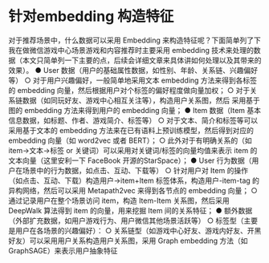 # 针对embedding 构造特征

对于推荐场景中，什么数据可以采用 Embedding 来构造特征呢？下面简单列了下我在做微信游戏中心场景游戏和内容推荐时主要采用 embedding 技术来处理的数据（本文只简单列一下主要的点，后续会详细文章来具体讲如何处理以及其带来的效果）。
● User 数据（用户的基础属性数据，如性别、年龄、关系链、兴趣偏好等）
  ○ 对于用户兴趣偏好，一般简单地采用文本 embedding 方法来得到各标签的 embedding 向量，然后根据用户对个标签的偏好程度做向量加权；
  ○ 对于关系链数据（如同玩好友、游戏中心相互关注等），构造用户关系图，然后  采用基于图的 embedding 方法来得到用户的 embedding 向量；
● Item 数据（Item 基本信息数据，如标题、作者、游戏简介、标签等）
  ○ 对于文本、简介和标签等可以采用基于文本的 embedding 方法来在已有语料上预训练模型，然后得到对应的 embedding 向量（如 word2vec 或者 BERT）；
  ○ 此外对于有明确关系的（如 item->文本->标签 or 关键词）可以采用对关键词/标签的向量均值来表示 item 的文本向量（这里安利一下 FaceBook 开源的StarSpace）；
● User 行为数据（用户在场景中的行为数据，如点击、互动、下载等）
  ○ 针对用户对 Item 的操作（如点击、互动、下载）构造用户->item+Item 标签体系，构造用户-item-tag 的异构网络，然后可以采用 Metapath2vec 来得到各节点的 embedding 向量；
  ○ 通过记录用户在整个场景访问 item，构造 Item-Item 关系图，然后采用 DeepWalk 算法得到 item 的向量，用来挖掘 Item 间的关系特征；
● 额外数据（外部扩充数据，如用户游戏行为、用户微信其他场景活跃等）
  ○ 标签型（主要是用户在各场景的兴趣偏好）：
  ○ 关系链型（如游戏中心好友、游戏内好友、开黑好友）可以采用用户关系构造用户关系图，采用 Graph embedding 方法（如 GraphSAGE）来表示用户抽象特征